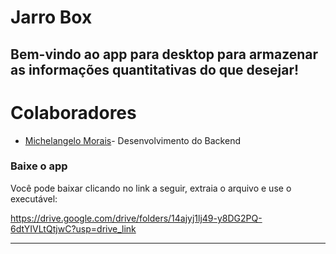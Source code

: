# Jarro Box

Bem-vindo ao app para desktop para armazenar as informações quantitativas do que desejar!
---
# Colaboradores

- [Michelangelo Morais](https://github.com/Mickeeyym)- Desenvolvimento do Backend


### **Baixe o app**

Você pode baixar clicando no link a seguir, extraia o arquivo e use o executável:

https://drive.google.com/drive/folders/14ajyj1lj49-y8DG2PQ-6dtYIVLtQtjwC?usp=drive_link

---
